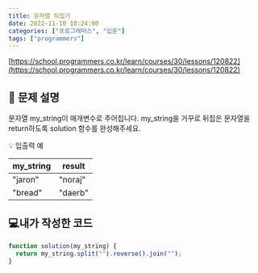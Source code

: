 ```yaml
---
title: 문자열 뒤집기
date: 2022-11-10 18:24:00
categories: ["프로그래머스", "입문"]
tags: ["programmers"]
---
```


[https://school.programmers.co.kr/learn/courses/30/lessons/120822](https://school.programmers.co.kr/learn/courses/30/lessons/120822)

## 📔 문제 설명

문자열 my_string이 매개변수로 주어집니다. my_string을 거꾸로 뒤집은 문자열을 return하도록 solution 함수를 완성해주세요.

💡 입출력 예

| my_string | result  |
| --------- | ------- |
| "jaron"   | "noraj" |
| "bread"   | "daerb" |

## 💻내가 작성한 코드

```js
function solution(my_string) {
  return my_string.split("").reverse().join("");
}
```
